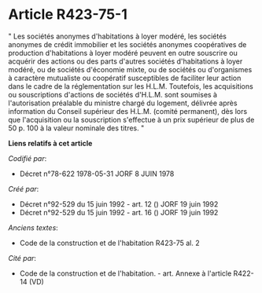 # Article R423-75-1

" Les sociétés anonymes d'habitations à loyer modéré, les sociétés anonymes de crédit immobilier et les sociétés anonymes
coopératives de production d'habitations à loyer modéré peuvent en outre souscrire ou acquérir des actions ou des parts
d'autres sociétés d'habitations à loyer modéré, ou de sociétés d'économie mixte, ou de sociétés ou d'organismes à caractère
mutualiste ou coopératif susceptibles de faciliter leur action dans le cadre de la réglementation sur les H.L.M. Toutefois,
les acquisitions ou souscriptions d'actions de sociétés d'H.L.M. sont soumises à l'autorisation préalable du ministre chargé
du logement, délivrée après information du Conseil supérieur des H.L.M. (comité permanent), dès lors que l'acquisition ou la
souscription s'effectue à un prix supérieur de plus de 50 p. 100 à la valeur nominale des titres. "

**Liens relatifs à cet article**

_Codifié par_:

  - Décret n°78-622 1978-05-31 JORF 8 JUIN 1978

_Créé par_:

  - Décret n°92-529 du 15 juin 1992 - art. 12 () JORF 19 juin 1992
  - Décret n°92-529 du 15 juin 1992 - art. 16 () JORF 19 juin 1992

_Anciens textes_:

  - Code de la construction et de l'habitation R423-75 al. 2

_Cité par_:

  - Code de la construction et de l'habitation. - art. Annexe à l'article R422-14 (VD)
